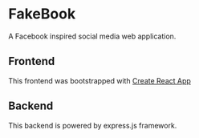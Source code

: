 FakeBook
=======
A Facebook inspired social media web application.


Frontend
-----------
This frontend was bootstrapped with [Create React App](https://github.com/facebook/create-react-app)


Backend
-----------
This backend is powered by express.js framework.

